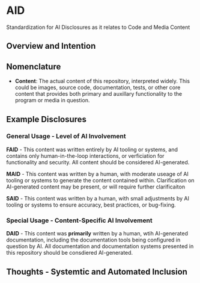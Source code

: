 # AID
Standardization for AI Disclosures as it relates to Code and Media Content

## Overview and Intention

## Nomenclature

- **Content**: The actual content of this repository, interpreted widely. This could be images, source code, documentation, tests, or other core content that provides both primary and auxillary functionality to the program or media in question.

## Example Disclosures

### General Usage - Level of AI Involvement

**FAID** - This content was written entirely by AI tooling or systems, and contains only human-in-the-loop interactions, or verficiation for functionality and security. All content should be considered AI-generated.

**MAID** - This content was written by a human, with moderate useage of AI tooling or systems to generate the content contained within. Clarification on AI-generated content may be present, or will require further clarificaiton

**SAID** - This content was written by a human, with small adjustments by AI tooling or systems to ensure accuracy, best practices, or bug-fixing. 

### Special Usage - Content-Specific AI Involvement

**DAID** - This content was **primarily** written by a human, wtih AI-generated documentation, including the documentation tools being configured in question by AI. All documentation and documentation systems presented in this repository should be consdiered AI-generated.

## Thoughts - Systemtic and Automated Inclusion
